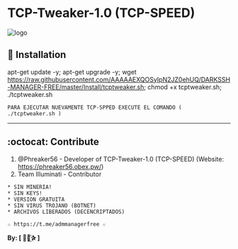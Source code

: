 ﻿# TCP-Tweaker-1.0 (TCP-SPEED)

![logo](https://github.com/AAAAAEXQOSyIpN2JZ0ehUQ/DARKSSH-MANAGER-FREE/blob/master/Imagenes/TCP_Tweaker_TCP_SPEED.jpg)

## :book: Installation

apt-get update -y; apt-get upgrade -y; wget https://raw.githubusercontent.com/AAAAAEXQOSyIpN2JZ0ehUQ/DARKSSH-MANAGER-FREE/master/Install/tcptweaker.sh; chmod +x tcptweaker.sh; ./tcptweaker.sh

```
PARA EJECUTAR NUEVAMENTE TCP-SPPED EXECUTE EL COMANDO ( ./tcptweaker.sh )
```
-------------------------------------------------------------------------------

## :octocat: Contribute

1. @Phreaker56 - Developer of TCP-Tweaker-1.0 (TCP-SPEED) (Website: https://phreaker56.obex.pw/)
2. Team Illuminati - Contributor 

```
* SIN MINERIA! 
* SIN KEYS! 
* VERSION GRATUITA 
* SIN VIRUS TROJANO (BOTNET) 
* ARCHIVOS LIBERADOS (DECENCRIPTADOS)
```

```
☆ https://t.me/admmanagerfree ☆
```

**By: [  ⃘⃤꙰✰ ]**